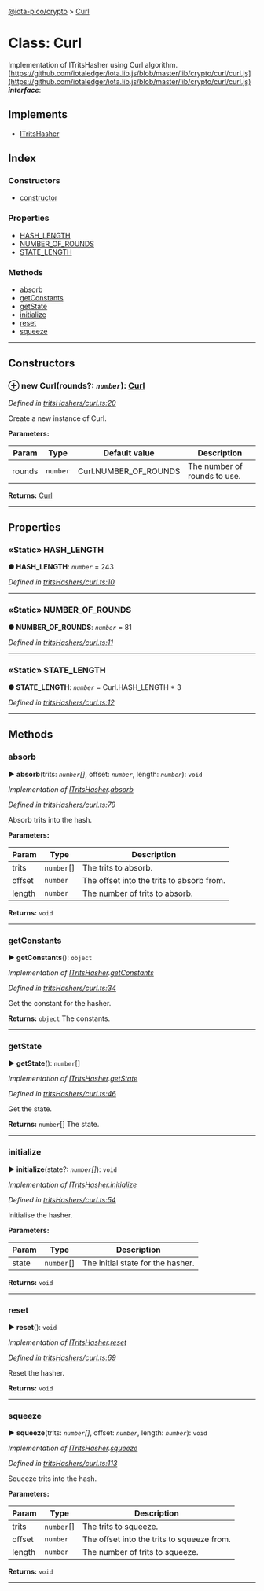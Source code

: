 [@iota-pico/crypto](../README.md) > [Curl](../classes/curl.md)



# Class: Curl


Implementation of ITritsHasher using Curl algorithm. [https://github.com/iotaledger/iota.lib.js/blob/master/lib/crypto/curl/curl.js](https://github.com/iotaledger/iota.lib.js/blob/master/lib/crypto/curl/curl.js)
*__interface__*: 


## Implements

* [ITritsHasher](../interfaces/itritshasher.md)

## Index

### Constructors

* [constructor](curl.md#constructor)


### Properties

* [HASH_LENGTH](curl.md#hash_length)
* [NUMBER_OF_ROUNDS](curl.md#number_of_rounds)
* [STATE_LENGTH](curl.md#state_length)


### Methods

* [absorb](curl.md#absorb)
* [getConstants](curl.md#getconstants)
* [getState](curl.md#getstate)
* [initialize](curl.md#initialize)
* [reset](curl.md#reset)
* [squeeze](curl.md#squeeze)



---
## Constructors
<a id="constructor"></a>


### ⊕ **new Curl**(rounds?: *`number`*): [Curl](curl.md)


*Defined in [tritsHashers/curl.ts:20](https://github.com/iotaeco/iota-pico-crypto/blob/d392672/src/tritsHashers/curl.ts#L20)*



Create a new instance of Curl.


**Parameters:**

| Param | Type | Default value | Description |
| ------ | ------ | ------ | ------ |
| rounds | `number`  |  Curl.NUMBER_OF_ROUNDS |   The number of rounds to use. |





**Returns:** [Curl](curl.md)

---


## Properties
<a id="hash_length"></a>

### «Static» HASH_LENGTH

**●  HASH_LENGTH**:  *`number`*  = 243

*Defined in [tritsHashers/curl.ts:10](https://github.com/iotaeco/iota-pico-crypto/blob/d392672/src/tritsHashers/curl.ts#L10)*





___

<a id="number_of_rounds"></a>

### «Static» NUMBER_OF_ROUNDS

**●  NUMBER_OF_ROUNDS**:  *`number`*  = 81

*Defined in [tritsHashers/curl.ts:11](https://github.com/iotaeco/iota-pico-crypto/blob/d392672/src/tritsHashers/curl.ts#L11)*





___

<a id="state_length"></a>

### «Static» STATE_LENGTH

**●  STATE_LENGTH**:  *`number`*  =  Curl.HASH_LENGTH * 3

*Defined in [tritsHashers/curl.ts:12](https://github.com/iotaeco/iota-pico-crypto/blob/d392672/src/tritsHashers/curl.ts#L12)*





___


## Methods
<a id="absorb"></a>

###  absorb

► **absorb**(trits: *`number`[]*, offset: *`number`*, length: *`number`*): `void`



*Implementation of [ITritsHasher](../interfaces/itritshasher.md).[absorb](../interfaces/itritshasher.md#absorb)*

*Defined in [tritsHashers/curl.ts:79](https://github.com/iotaeco/iota-pico-crypto/blob/d392672/src/tritsHashers/curl.ts#L79)*



Absorb trits into the hash.


**Parameters:**

| Param | Type | Description |
| ------ | ------ | ------ |
| trits | `number`[]   |  The trits to absorb. |
| offset | `number`   |  The offset into the trits to absorb from. |
| length | `number`   |  The number of trits to absorb. |





**Returns:** `void`





___

<a id="getconstants"></a>

###  getConstants

► **getConstants**(): `object`



*Implementation of [ITritsHasher](../interfaces/itritshasher.md).[getConstants](../interfaces/itritshasher.md#getconstants)*

*Defined in [tritsHashers/curl.ts:34](https://github.com/iotaeco/iota-pico-crypto/blob/d392672/src/tritsHashers/curl.ts#L34)*



Get the constant for the hasher.




**Returns:** `object`
The constants.






___

<a id="getstate"></a>

###  getState

► **getState**(): `number`[]



*Implementation of [ITritsHasher](../interfaces/itritshasher.md).[getState](../interfaces/itritshasher.md#getstate)*

*Defined in [tritsHashers/curl.ts:46](https://github.com/iotaeco/iota-pico-crypto/blob/d392672/src/tritsHashers/curl.ts#L46)*



Get the state.




**Returns:** `number`[]
The state.






___

<a id="initialize"></a>

###  initialize

► **initialize**(state?: *`number`[]*): `void`



*Implementation of [ITritsHasher](../interfaces/itritshasher.md).[initialize](../interfaces/itritshasher.md#initialize)*

*Defined in [tritsHashers/curl.ts:54](https://github.com/iotaeco/iota-pico-crypto/blob/d392672/src/tritsHashers/curl.ts#L54)*



Initialise the hasher.


**Parameters:**

| Param | Type | Description |
| ------ | ------ | ------ |
| state | `number`[]   |  The initial state for the hasher. |





**Returns:** `void`





___

<a id="reset"></a>

###  reset

► **reset**(): `void`



*Implementation of [ITritsHasher](../interfaces/itritshasher.md).[reset](../interfaces/itritshasher.md#reset)*

*Defined in [tritsHashers/curl.ts:69](https://github.com/iotaeco/iota-pico-crypto/blob/d392672/src/tritsHashers/curl.ts#L69)*



Reset the hasher.




**Returns:** `void`





___

<a id="squeeze"></a>

###  squeeze

► **squeeze**(trits: *`number`[]*, offset: *`number`*, length: *`number`*): `void`



*Implementation of [ITritsHasher](../interfaces/itritshasher.md).[squeeze](../interfaces/itritshasher.md#squeeze)*

*Defined in [tritsHashers/curl.ts:113](https://github.com/iotaeco/iota-pico-crypto/blob/d392672/src/tritsHashers/curl.ts#L113)*



Squeeze trits into the hash.


**Parameters:**

| Param | Type | Description |
| ------ | ------ | ------ |
| trits | `number`[]   |  The trits to squeeze. |
| offset | `number`   |  The offset into the trits to squeeze from. |
| length | `number`   |  The number of trits to squeeze. |





**Returns:** `void`





___


